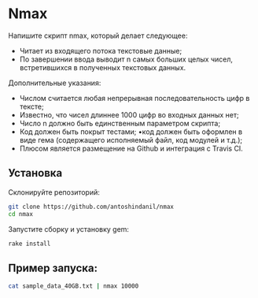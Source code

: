 # Nmax

Напишите скрипт nmax, который делает следующее: 

- Читает из входящего потока текстовые данные; 
- По завершении ввода выводит n самых больших целых чисел, встретившихся в полученных текстовых данных. 

Дополнительные указания: 
- Числом считается любая непрерывная последовательность цифр в тексте; 
- Известно, что чисел длиннее 1000 цифр во входных данных нет; 
- Число n должно быть единственным параметром скрипта; 
- Код должен быть покрыт тестами; •код должен быть оформлен в виде гема (содержащего исполняемый файл, код модулей и т.д.); 
- Плюсом является размещение на Github и интеграция с Travis CI.

## Установка

Склонируйте репозиторий:

```bash
git clone https://github.com/antoshindanil/nmax
cd nmax
```

Запустите сборку и установку gem:

```bash
rake install
```

## Пример запуска: 

```bash
cat sample_data_40GB.txt | nmax 10000
```